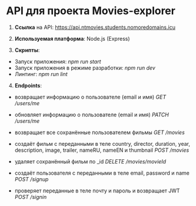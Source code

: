 # API для проекта Movies-explorer

1. **Ссылка** на API: https://api.ntmovies.students.nomoredomains.icu

2. **Используемая платформа**: Node.js (Express)

3. **Скрипты**:

* Запуск приложения: *npm run start*
* Запуск приложения в режиме разработки: *npm run dev*
* Линтинг: *npm run lint*

4. **Endpoints**:

* возвращает информацию о пользователе (email и имя)
*GET /users/me*

* обновляет информацию о пользователе (email и имя)
*PATCH /users/me*

* возвращает все сохранённые пользователем фильмы
*GET /movies*

* создаёт фильм с переданными в теле
country, director, duration, year, description, image, trailer, nameRU, nameEN и thumbnail
*POST /movies*

* удаляет сохранённый фильм по _id
*DELETE /movies/movieId*

* создаёт пользователя с переданными в теле
email, password и name
*POST /signup*

* проверяет переданные в теле почту и пароль
и возвращает JWT
*POST /signin*

